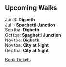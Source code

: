 ## Upcoming Walks

Jun 3: <strong>Digbeth</strong><br>
Jul 1: <strong>Spaghetti Junction</strong><br>
Sep tba: <strong>Digbeth</strong><br>
Oct tba: <strong>Spaghetti Junction</strong><br>
Nov tba: <strong>Digbeth</strong><br>
Nov tba: <strong>City at Night</strong><br>
Dec tba: <strong>City at Night</strong>

<p></p><p style="display:none;">Sep 2: <strong>Digbeth</strong><br>
Oct 7: <strong>Spaghetti Junction</strong><br>
Nov 4: <strong>Digbeth</strong><br>
Nov 13: <strong>City at Night</strong><br>
Dec 4: <strong>City at Night</strong></p>

<a href="https://ti.to/photo-school/birmingham-photo-walks" class="btn btn--primary">Book Tickets</a>